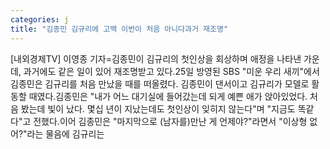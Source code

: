 ```yaml
---
categories: j
title: "김종민 김규리에 고백 이번이 처음 아니다과거 재조명"
---
```

[내외경제TV] 이영종 기자=김종민이 김규리의 첫인상을 회상하며 애정을 나타낸 가운데, 과거에도 같은 일이 있어 재조명받고 있다.25일 방영된 SBS "미운 우리 새끼"에서 김종민은 김규리를 처음 만났을 때를 떠올렸다. 김종민이 댄서이고 김규리가 모델로 활동할 때였다.김종민은 "내가 어느 대기실에 들어갔는데 되게 예쁜 애가 앉아있었다. 처음 봤는데 빛이 났다. 몇십 년이 지났는데도 첫인상이 잊히지 않는다"며 "지금도 똑같다"고 전했다.이어 김종민은 "마지막으로 (남자를)만난 게 언제야?"라면서 "이상형 없어?"라는 물음에 김규리는